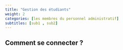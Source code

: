 ```yaml
---
title: "Gestion des étudiants"
weight: 2
categories: [les membres du personnel administratif]
subtitles: [sub1 , sub2]
---
```


## Comment se connecter ?